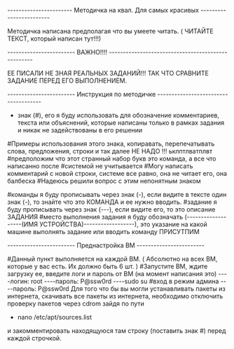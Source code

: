 ----------------------- Методичка на квал. Для самых красивых ------------------------

Методичка написана предполагая что вы умеете читать. ( ЧИТАЙТЕ ТЕКСТ, который написан тут!!!)

------------------------ ВАЖНО!!!! ---------------------------------------------------

ЕЕ ПИСАЛИ НЕ ЗНАЯ РЕАЛЬНЫХ ЗАДАНИЙ!!! ТАК ЧТО СРАВНИТЕ ЗАДАНИЕ ПЕРЕД ЕГО ВЫПОЛНЕНИЕМ.

------------------------ Инструкция по методичке -------------------------------------
- знак (#), его я буду использовать для обозначение комментариев, текста или объяснений,
которые написаны только в рамках задания и никак не задействованы в его решении

#Примеры использования этого знака, копиравать, перепечатывать слова, предложения, строки и так далее НЕ НАДО !!!
ьклптлватплвт #предположим что этот странный набор букв это команда, а все что написанно после #системой не учитывается
#Могу написать комментарий с новой строки, системе все равно, она не читает его, она балбеска
#Надеюсь решили вопрос с этим непонятным знаком 

#команды я буду прописывать через знак (-), если видите в тексте один знак (-), то знайте что это КОМАНДА и ее нужно вводить.
#задание я буду прописывать через знак (---), если видите его, то это описание ЗАДАНИЯ
#место выполнения задания я буду обозначать (-------------------(ИМЯ УСТРОЙСТВА)------------------), это указание на какой машине выполнять задание или вводить команду
ПРИСУТПИМ

------------------------ Преднастройка ВМ ------------------------

#Данный пункт выполняется на каждой ВМ. ( Абсолютно на всех ВМ, которые у вас есть. Их должно быть 6 шт. )
#Запустите ВМ, ждите загрузку ее, введите логи и пароль от ВМ (на момент написания это)
----логин: root
----пароль: P@ssw0rd
----sudo su  #вход в режим админа
----пароль: P@ssw0rd
Для того что бы вы могли устанавливать пакеты из интернета, скачивать все пакеты из интернета, необходимо отключить проверку пакетов через cdrom зайдя по пути

 - nano /etc/apt/sources.list 

и закомментировать находящуюся там строку (поставить знак #) перед каждой строчкой.


